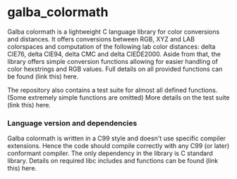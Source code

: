 # galba_colormath
Galba colormath is a lightweight C language library for color conversions and distances. It offers conversions between RGB, XYZ and LAB colorspaces and computation of the following lab color distances: delta CIE76, delta CIE94, delta CMC and delta CIEDE2000. Aside from that, the library offers simple conversion functions allowing for easier handling of color hexstrings and RGB values. Full details on all provided functions can be found (link this) here.

The repository also contains a test suite for almost all defined functions. (Some extremely simple functions are omitted) More details on the test suite (link this) here.

### Language version and dependencies
Galba colormath is written in a C99 style and doesn't use specific compiler extensions. Hence the code should compile correctly with any C99 (or later) conformant compiler. The only dependency in the library is C standard library. Details on required libc includes and functions can be found (link this) here.

